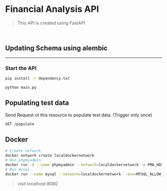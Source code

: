# Financial Analysis API

> This API is created using FastAPI

<br/>

## Updating Schema using alembic

---

### Start the API

```bash
pip install -r dependency.txt
```

```bash
python main.py
```

## Populating test data

Send Request ot this resource to populate test data. (Trigger only once)

```markdown
GET /populate
```

## Docker

```bash
# Create network
docker network create localdockernetwork
# Run phpmyadmin
docker run -d --name phpmyadmin --network=localdockernetwork -e PMA_HOST=mysql -e PMA_USER=root -e PMA_PORT=3306 -e PMA_PASSWORD= -p 8080:80 phpmyadmin/phpmyadmin
# Run mysql
docker run --name mysql --network=localdockernetwork --env=MYSQL_ALLOW_EMPTY_PASSWORD=yes -p 3306:3306 -d mysql
```

> visit localhost:8080
